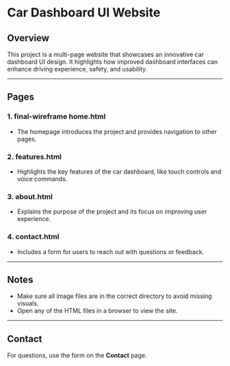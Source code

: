 # Car Dashboard UI Website

## Overview
This project is a multi-page website that showcases an innovative car dashboard UI design. It highlights how improved dashboard interfaces can enhance driving experience, safety, and usability.

---

## Pages

### 1. **final-wireframe home.html**
- The homepage introduces the project and provides navigation to other pages.

### 2. **features.html**
- Highlights the key features of the car dashboard, like touch controls and voice commands.

### 3. **about.html**
- Explains the purpose of the project and its focus on improving user experience.

### 4. **contact.html**
- Includes a form for users to reach out with questions or feedback.

---

## Notes
- Make sure all image files are in the correct directory to avoid missing visuals.
- Open any of the HTML files in a browser to view the site.

---

## Contact
For questions, use the form on the **Contact** page.

